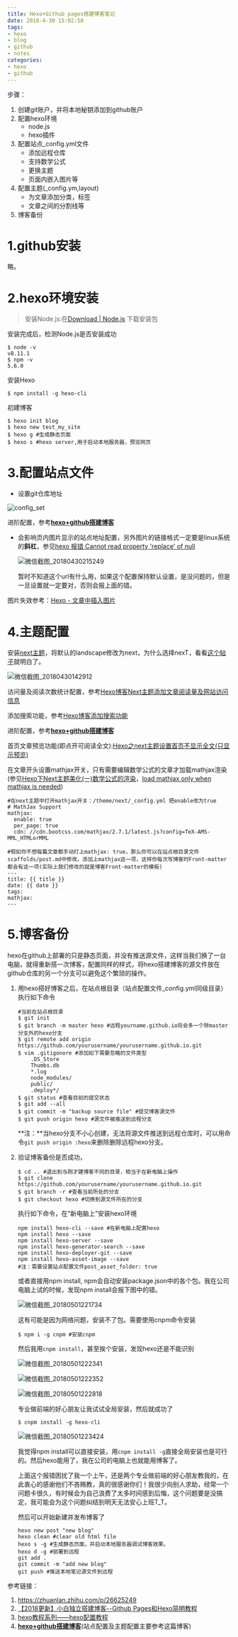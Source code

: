 ```yaml
---
title: Hexo+Github pages搭建博客笔记
date: 2018-4-30 15:02:58
tags: 
- hexo
- blog
- github
- notes
categories: 
- hexo
- github
---
```

步骤：

1. 创建git账户，并将本地秘钥添加到github账户
2. 配置hexo环境
   - node.js
   - hexo插件
3. 配置站点_config.yml文件
   - 添加远程仓库
   - 支持数学公式
   - 更换主题
   - 页面内嵌入图片等
4. 配置主题(_config.ym,layout)
   - 为文章添加分类，标签
   - 文章之间的分割线等
5. 博客备份

# 1.github安装

略。

# 2.hexo环境安装

> 安装Node.js:在[Download | Node.js](https://link.zhihu.com/?target=https%3A//nodejs.org/en/download/) 下载安装包

安装完成后，检测Node.js是否安装成功

```shell
$ node -v
v8.11.1
$ npm -v
5.6.0
```

安装Hexo

```shell
$ npm install -g hexo-cli
```

初建博客

```shell
$ hexo init blog
$ hexo new test_my_site
$ hexo g #生成静态页面
$ hexo s #hexo server,用于启动本地服务器，预览网页
```

# 3.配置站点文件

- 设置git仓库地址

![config_set](hexo-github-notes/config_set.png)

进阶配置，参考[**hexo+github搭建博客**](http://stevenshi.me/2017/05/07/hexo-blog/)

- 会影响页内图片显示的站点地址配置，另外图片的链接格式一定要是linux系统的**斜杠**，参见[hexo 报错 Cannot read property 'replace' of null](https://www.jianshu.com/p/449accb044b4)

  ![微信截图_20180430215249](hexo-github-notes/微信截图_20180430215249.png)

  暂时不知道这个url有什么用，如果这个配置保持默认设置，是没问题的，但是一旦设置就一定要对，否则会报上面的错。

图片失效参考：[Hexo - 文章中插入图片](http://www.cubemister.com/Blog/2016/10/03/Hexo-%E6%96%87%E7%AB%A0%E4%B8%AD%E6%8F%92%E5%85%A5%E5%9B%BE%E7%89%87/)

# 4.主题配置

安装[next主题](http://theme-next.iissnan.com/)，将默认的landscape修改为next，为什么选择nexT，看看[这个帖子](http://www.mdslq.cn/archives/9c1d5c6d.html)就明白了。

![微信截图_20180430142912](hexo-github-notes/微信截图_20180430142912.png)

访问量及阅读次数统计配置，参考[Hexo博客Next主题添加文章阅读量及网站访问信息](http://www.mdslq.cn/archives/d93ac7d.html)

添加搜索功能，参考[Hexo博客添加搜索功能](http://www.itfanr.cc/2017/10/27/add-search-function-to-hexo-blog/)

进阶配置，参考[**hexo+github搭建博客**](http://stevenshi.me/2017/05/07/hexo-blog/)

首页文章预览功能(即点开可阅读全文):[Hexo之next主题设置首页不显示全文(只显示预览)](https://www.jianshu.com/p/393d067dba8d)

在文章开头设置mathjax开关，只有需要编辑数学公式的文章才加载mathjax渲染(参见[Hexo下Next主题美化(一)数学公式的渲染](https://linbaijiong.github.io/2018/02/07/Hexo%E4%B8%8BNext%E4%B8%BB%E9%A2%98%E7%BE%8E%E5%8C%96-%E4%B8%80-%E6%95%B0%E5%AD%A6%E5%85%AC%E5%BC%8F%E7%9A%84%E6%B8%B2%E6%9F%93/)，[load mathjax only when mathjax is needed](https://github.com/iissnan/hexo-theme-next/pull/887))

```shell
#在next主题中打开mathjax开关：/theme/next/_config.yml 把enable改为true
# MathJax Support
mathjax:
  enable: true
  per_page: true
  cdn: //cdn.bootcss.com/mathjax/2.7.1/latest.js?config=TeX-AMS-MML_HTMLorMML
  
#假如你不想每篇文章都手动打上mathjax: true，那么你可以在站点根目录文件scaffolds/post.md中修改，添加上mathjax这一项，这样你每次写博客时Front-matter都会有这一项(实际上我们修改的就是博客Front-matter的模板)
---
title: {{ title }}
date: {{ date }}
tags:
mathjax:
---
```

# 5.博客备份

hexo在github上部署的只是静态页面，并没有推送源文件，这样当我们换了一台电脑，就得重新搭一次博客，配置同样的样式，将hexo搭建博客的源文件放在github仓库的另一个分支可以避免这个繁琐的操作。

1. 用hexo搭好博客之后，在站点根目录（站点配置文件_config.yml同级目录）执行如下命令

   ```shell
   #当前在站点根目录
   $ git init
   $ git branch -m master hexo #远程yourname.github.io将会多一个除master分支外的hexo分支
   $ git remote add origin https://github.com/yourusername/yourusername.github.io.git
   $ vim .gitigonore #添加如下需要忽略的文件类型
       .DS_Store
       Thumbs.db
       *.log
       node_modules/
       public/
       .deploy*/
   $ git status #查看目前的提交状态
   $ git add --all
   $ git commit -m "backup source file" #提交博客源文件
   $ git push origin hexo #源文件被推送到远程分支
   ```

   **注：**当hexo分支不小心创建，无法将源文件推送到远程仓库时，可以用命令`git push origin :hexo`来删除删除远程hexo分支。

2. 验证博客备份是否成功，

   ```shell
   $ cd .. #退出到与刚才建博客不同的目录，相当于在新电脑上操作
   $ git clone https://github.com/yourusername/yourusername.github.io.git
   $ git branch -r #查看当前所处的分支
   $ git checkout hexo #切换到源文件所在的分支
   ```

   执行如下命令，在“新电脑上”安装hexo环境

   ```shell
   npm install hexo-cli --save #在新电脑上配置hexo
   npm install hexo --save
   npm install hexo-server --save
   npm install hexo-generator-search --save
   npm install hexo-deployer-git --save
   npm install hexo-asset-image --save
   #注：需要设置站点配置文件post_asset_folder: true
   ```

   或者直接用npm install, npm会自动安装package.json中的各个包。我在公司电脑上试的时候，发现npm install会报下图中的错。

   ![微信截图_20180501221734](hexo-github-notes/微信截图_20180501221734.png)

   这有可能是因为网络问题，安装不了包。需要使用cnpm命令安装

   ```shell
   $ npm i -g cnpm #安装cnpm
   ```

   然后我用`cnpm install`，甚至挨个安装，发现hexo还是不能识别

   ![微信截图_20180501222341](hexo-github-notes/微信截图_20180501222341.png)

   ![微信截图_20180501222352](hexo-github-notes/微信截图_20180501222352.png)

   ![微信截图_20180501222818](hexo-github-notes/微信截图_20180501222818.png)

   专业做前端的好心朋友让我试试全局安装，然后就成功了

   ```shell
   $ cnpm install -g hexo-cli
   ```

   ![微信截图_20180501223424](hexo-github-notes/微信截图_20180501223424.png)

   我觉得npm install可以直接安装，用`cnpm install -g`直接全局安装也是可行的。然后hexo能用了，我在公司的电脑上也就能用博客了。

   上面这个报错困扰了我一个上午，还是两个专业做前端的好心朋友教我的，在此衷心的感谢他们不吝赐教，真的很感谢你们！我很少向别人求助，经常一个问题卡很久，有时候会为自己浪费了太多时间感到后悔，这个问题要是没搞定，我可能会为这个问题纠结到明天无法安心上班T_T。

   然后可以开始新建并发布博客了

   ```shell
   hexo new post "new blog"
   hexo clean #clear old html file
   hexo s -g #生成静态页面，并启动本地服务器调试博客效果。
   hexo d -g #部署到远程
   git add .
   git commit -m "add new blog"
   git push #推送本地笔记源文件到远程
   ```

参考链接：

1. https://zhuanlan.zhihu.com/p/26625249
2. [【2018更新】小白独立搭建博客--Github Pages和Hexo简明教程](https://my.oschina.net/ryaneLee/blog/638440)
3. [hexo教程系列——hexo配置教程](https://blog.csdn.net/xuezhisdc/article/details/53130383)
4. [**hexo+github搭建博客**](http://stevenshi.me/2017/05/07/hexo-blog/)(站点配置及主题配置主要参考这篇博客)
